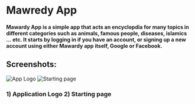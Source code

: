# Mawredy App
#### Mawardy App is a simple app that acts an encyclopdia for many topics in different categories such as animals, famous people, diseases, islamics ... etc. It starts by logging in if you have an account, or signing up a new account using either Mawardy app itself, Google or Facebook.

## Screenshots:
![App Logo](https://user-images.githubusercontent.com/95777100/219899169-a1ae718b-3924-42fb-8aaa-e3a5ce196af1.jpeg)
  ![Starting page](https://user-images.githubusercontent.com/95777100/219899313-471c7661-157f-4396-ad2a-8e927c5f27d3.jpeg)
### 1) Application Logo  2) Starting page
